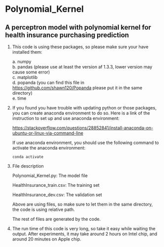 # Polynomial_Kernel

## A perceptron model with polynomial kernel for health insurance purchasing prediction

1. This code is using these packages, so please make sure your have installed them:
   
    a. numpy<br/>
    b. pandas (please use at least the version af 1.3.3, lower version may cause some error)<br/>
    c. matplotlib<br/>
    d. popanda (you can find this file in https://github.com/shawn120/Popanda please put it in the same directory)<br/>
    e. time<br/>

2. If you found you have trouble with updating python or those packages, you can create anaconda environment to do so. Here is a link of the instruction to set up and use anaconda environment:
   
    https://stackoverflow.com/questions/28852841/install-anaconda-on-ubuntu-or-linux-via-command-line
   
    If use anaconda environment, you should use the following command to activate the anaconda environment:
   
   ```
   conda activate
   ```

3. File description
   
    Polynomial_Kernel.py: The model file
   
    HealthInsurance_train.csv: The training set
   
    HealthInsurance_dev.csv: The validation set
   
    Above are using files, so make sure to let them in the same directory, the code is using relative path.
   
    The rest of files are generated by the code.

4. The run time of this code is very long, so take it easy while waiting the output. After experiments, it may take around 2 hours on Intel chip, and around 20 minutes on Apple chip.